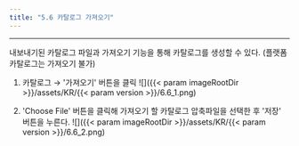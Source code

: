 ```yaml
---
title: "5.6 카탈로그 가져오기"
---
```


---
내보내기된 카탈로그 파일과 가져오기 기능을 통해 카탈로그를 생성할 수 있다. \(플랫폼 카탈로그는 가져오기 불가\)

1. 카탈로그 → '가져오기' 버튼을 클릭
    ![]({{< param imageRootDir >}}/assets/KR/{{< param version >}}/6.6_1.png)

2. 'Choose File' 버튼을 클릭해 가져오기 할 카탈로그 압축파일을 선택한 후 '저장' 버튼을 누른다.
    ![]({{< param imageRootDir >}}/assets/KR/{{< param version >}}/6.6_2.png)
